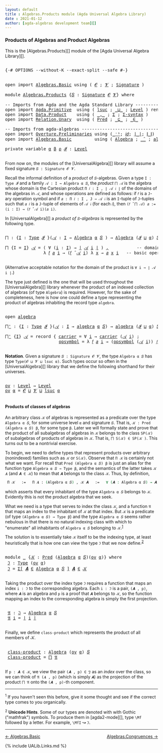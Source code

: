 ```yaml
---
layout: default
title : Algebras.Products module (Agda Universal Algebra Library)
date : 2021-01-12
author: [agda-algebras development team][]
---
```



### <a id="products-of-algebras-and-product-algebras">Products of Algebras and Product Algebras</a>

This is the [Algebras.Products][] module of the [Agda Universal Algebra Library][].

<pre class="Agda">

<a id="354" class="Symbol">{-#</a> <a id="358" class="Keyword">OPTIONS</a> <a id="366" class="Pragma">--without-K</a> <a id="378" class="Pragma">--exact-split</a> <a id="392" class="Pragma">--safe</a> <a id="399" class="Symbol">#-}</a>


<a id="405" class="Keyword">open</a> <a id="410" class="Keyword">import</a> <a id="417" href="Algebras.Basic.html" class="Module">Algebras.Basic</a> <a id="432" class="Keyword">using</a> <a id="438" class="Symbol">(</a> <a id="440" href="Algebras.Basic.html#1140" class="Generalizable">𝓞</a> <a id="442" class="Symbol">;</a> <a id="444" href="Algebras.Basic.html#1142" class="Generalizable">𝓥</a> <a id="446" class="Symbol">;</a> <a id="448" href="Algebras.Basic.html#3566" class="Function">Signature</a> <a id="458" class="Symbol">)</a>

<a id="461" class="Keyword">module</a> <a id="468" href="Algebras.Products.html" class="Module">Algebras.Products</a> <a id="486" class="Symbol">{</a><a id="487" href="Algebras.Products.html#487" class="Bound">𝑆</a> <a id="489" class="Symbol">:</a> <a id="491" href="Algebras.Basic.html#3566" class="Function">Signature</a> <a id="501" href="Algebras.Basic.html#1140" class="Generalizable">𝓞</a> <a id="503" href="Algebras.Basic.html#1142" class="Generalizable">𝓥</a><a id="504" class="Symbol">}</a> <a id="506" class="Keyword">where</a>

<a id="513" class="Comment">-- Imports from Agda and the Agda Standard Library ------------------------------</a>
<a id="595" class="Keyword">open</a> <a id="600" class="Keyword">import</a> <a id="607" href="Agda.Primitive.html" class="Module">Agda.Primitive</a>  <a id="623" class="Keyword">using</a> <a id="629" class="Symbol">(</a> <a id="631" href="Agda.Primitive.html#780" class="Primitive">lsuc</a> <a id="636" class="Symbol">;</a> <a id="638" href="Agda.Primitive.html#810" class="Primitive Operator">_⊔_</a> <a id="642" class="Symbol">;</a> <a id="644" href="Agda.Primitive.html#597" class="Postulate">Level</a> <a id="650" class="Symbol">)</a> <a id="652" class="Keyword">renaming</a> <a id="661" class="Symbol">(</a> <a id="663" href="Agda.Primitive.html#326" class="Primitive">Set</a> <a id="667" class="Symbol">to</a> <a id="670" class="Primitive">Type</a> <a id="675" class="Symbol">)</a>
<a id="677" class="Keyword">open</a> <a id="682" class="Keyword">import</a> <a id="689" href="Data.Product.html" class="Module">Data.Product</a>    <a id="705" class="Keyword">using</a> <a id="711" class="Symbol">(</a> <a id="713" href="Agda.Builtin.Sigma.html#236" class="InductiveConstructor Operator">_,_</a> <a id="717" class="Symbol">;</a> <a id="719" href="Agda.Builtin.Sigma.html#166" class="Record">Σ</a> <a id="721" class="Symbol">;</a> <a id="723" href="Data.Product.html#916" class="Function">Σ-syntax</a> <a id="732" class="Symbol">)</a>
<a id="734" class="Keyword">open</a> <a id="739" class="Keyword">import</a> <a id="746" href="Relation.Unary.html" class="Module">Relation.Unary</a>  <a id="762" class="Keyword">using</a> <a id="768" class="Symbol">(</a> <a id="770" href="Relation.Unary.html#1101" class="Function">Pred</a> <a id="775" class="Symbol">;</a> <a id="777" href="Relation.Unary.html#1742" class="Function Operator">_⊆_</a> <a id="781" class="Symbol">;</a> <a id="783" href="Relation.Unary.html#1523" class="Function Operator">_∈_</a> <a id="787" class="Symbol">)</a>

<a id="790" class="Comment">-- Imports from agda-algebras ---------------------------------------------------</a>
<a id="872" class="Keyword">open</a> <a id="877" class="Keyword">import</a> <a id="884" href="Overture.Preliminaries.html" class="Module">Overture.Preliminaries</a> <a id="907" class="Keyword">using</a> <a id="913" class="Symbol">(</a><a id="914" href="Overture.Preliminaries.html#4931" class="Function Operator">_⁻¹</a><a id="917" class="Symbol">;</a> <a id="919" href="Overture.Preliminaries.html#5330" class="Function">𝑖𝑑</a><a id="921" class="Symbol">;</a> <a id="923" href="Overture.Preliminaries.html#4227" class="Function Operator">∣_∣</a><a id="926" class="Symbol">;</a> <a id="928" href="Overture.Preliminaries.html#4265" class="Function Operator">∥_∥</a><a id="931" class="Symbol">)</a>
<a id="933" class="Keyword">open</a> <a id="938" class="Keyword">import</a> <a id="945" href="Algebras.Basic.html" class="Module">Algebras.Basic</a>         <a id="968" class="Keyword">using</a> <a id="974" class="Symbol">(</a> <a id="976" href="Algebras.Basic.html#6008" class="Function">Algebra</a> <a id="984" class="Symbol">;</a> <a id="986" href="Algebras.Basic.html#9038" class="Function Operator">_̂_</a> <a id="990" class="Symbol">;</a> <a id="992" href="Algebras.Basic.html#7969" class="Record">algebra</a> <a id="1000" class="Symbol">)</a>

<a id="1003" class="Keyword">private</a> <a id="1011" class="Keyword">variable</a> <a id="1020" href="Algebras.Products.html#1020" class="Generalizable">α</a> <a id="1022" href="Algebras.Products.html#1022" class="Generalizable">β</a> <a id="1024" href="Algebras.Products.html#1024" class="Generalizable">ρ</a> <a id="1026" href="Algebras.Products.html#1026" class="Generalizable">𝓘</a> <a id="1028" class="Symbol">:</a> <a id="1030" href="Agda.Primitive.html#597" class="Postulate">Level</a>

</pre>

From now on, the modules of the [UniversalAlgebra][] library will assume a fixed signature `𝑆 : Signature 𝓞 𝓥`.

Recall the informal definition of a *product* of `𝑆`-algebras. Given a type `I : Type 𝓘` and a family `𝒜 : I → Algebra α 𝑆`, the *product* `⨅ 𝒜` is the algebra whose domain is the Cartesian product `Π 𝑖 ꞉ I , ∣ 𝒜 𝑖 ∣` of the domains of the algebras in `𝒜`, and whose operations are defined as follows: if `𝑓` is a `J`-ary operation symbol and if `𝑎 : Π 𝑖 ꞉ I , J → 𝒜 𝑖` is an `I`-tuple of `J`-tuples such that `𝑎 𝑖` is a `J`-tuple of elements of `𝒜 𝑖` (for each `𝑖`), then `(𝑓 ̂ ⨅ 𝒜) 𝑎 := (i : I) → (𝑓 ̂ 𝒜 i)(𝑎 i)`.

In [UniversalAlgebra][] a *product of* `𝑆`-*algebras* is represented by the following type.

<pre class="Agda">

<a id="⨅"></a><a id="1786" href="Algebras.Products.html#1786" class="Function">⨅</a> <a id="1788" class="Symbol">:</a> <a id="1790" class="Symbol">{</a><a id="1791" href="Algebras.Products.html#1791" class="Bound">I</a> <a id="1793" class="Symbol">:</a> <a id="1795" href="Algebras.Products.html#670" class="Primitive">Type</a> <a id="1800" href="Algebras.Products.html#1026" class="Generalizable">𝓘</a> <a id="1802" class="Symbol">}(</a><a id="1804" href="Algebras.Products.html#1804" class="Bound">𝒜</a> <a id="1806" class="Symbol">:</a> <a id="1808" href="Algebras.Products.html#1791" class="Bound">I</a> <a id="1810" class="Symbol">→</a> <a id="1812" href="Algebras.Basic.html#6008" class="Function">Algebra</a> <a id="1820" href="Algebras.Products.html#1020" class="Generalizable">α</a> <a id="1822" href="Algebras.Products.html#487" class="Bound">𝑆</a> <a id="1824" class="Symbol">)</a> <a id="1826" class="Symbol">→</a> <a id="1828" href="Algebras.Basic.html#6008" class="Function">Algebra</a> <a id="1836" class="Symbol">(</a><a id="1837" href="Algebras.Products.html#1026" class="Generalizable">𝓘</a> <a id="1839" href="Agda.Primitive.html#810" class="Primitive Operator">⊔</a> <a id="1841" href="Algebras.Products.html#1020" class="Generalizable">α</a><a id="1842" class="Symbol">)</a> <a id="1844" href="Algebras.Products.html#487" class="Bound">𝑆</a>

<a id="1847" href="Algebras.Products.html#1786" class="Function">⨅</a> <a id="1849" class="Symbol">{</a><a id="1850" class="Argument">I</a> <a id="1852" class="Symbol">=</a> <a id="1854" href="Algebras.Products.html#1854" class="Bound">I</a><a id="1855" class="Symbol">}</a> <a id="1857" href="Algebras.Products.html#1857" class="Bound">𝒜</a> <a id="1859" class="Symbol">=</a> <a id="1861" class="Symbol">(</a> <a id="1863" class="Symbol">∀</a> <a id="1865" class="Symbol">(</a><a id="1866" href="Algebras.Products.html#1866" class="Bound">i</a> <a id="1868" class="Symbol">:</a> <a id="1870" href="Algebras.Products.html#1854" class="Bound">I</a><a id="1871" class="Symbol">)</a> <a id="1873" class="Symbol">→</a> <a id="1875" href="Overture.Preliminaries.html#4227" class="Function Operator">∣</a> <a id="1877" href="Algebras.Products.html#1857" class="Bound">𝒜</a> <a id="1879" href="Algebras.Products.html#1866" class="Bound">i</a> <a id="1881" href="Overture.Preliminaries.html#4227" class="Function Operator">∣</a> <a id="1883" class="Symbol">)</a> <a id="1885" href="Agda.Builtin.Sigma.html#236" class="InductiveConstructor Operator">,</a>           <a id="1897" class="Comment">-- domain of the product algebra</a>
               <a id="1945" class="Symbol">λ</a> <a id="1947" href="Algebras.Products.html#1947" class="Bound">𝑓</a> <a id="1949" href="Algebras.Products.html#1949" class="Bound">𝑎</a> <a id="1951" href="Algebras.Products.html#1951" class="Bound">i</a> <a id="1953" class="Symbol">→</a> <a id="1955" class="Symbol">(</a><a id="1956" href="Algebras.Products.html#1947" class="Bound">𝑓</a> <a id="1958" href="Algebras.Basic.html#9038" class="Function Operator">̂</a> <a id="1960" href="Algebras.Products.html#1857" class="Bound">𝒜</a> <a id="1962" href="Algebras.Products.html#1951" class="Bound">i</a><a id="1963" class="Symbol">)</a> <a id="1965" class="Symbol">λ</a> <a id="1967" href="Algebras.Products.html#1967" class="Bound">x</a> <a id="1969" class="Symbol">→</a> <a id="1971" href="Algebras.Products.html#1949" class="Bound">𝑎</a> <a id="1973" href="Algebras.Products.html#1967" class="Bound">x</a> <a id="1975" href="Algebras.Products.html#1951" class="Bound">i</a>   <a id="1979" class="Comment">-- basic operations of the product algebra</a>

</pre>

(Alternative acceptable notation for the domain of the product is `∀ i → ∣ 𝒜 i ∣`.)

The type just defined is the one that will be used throughout the [UniversalAlgebra][] library whenever the product of an indexed collection of algebras (of type `Algebra`) is required.  However, for the sake of completeness, here is how one could define a type representing the product of algebras inhabiting the record type `algebra`.

<pre class="Agda">

<a id="2472" class="Keyword">open</a> <a id="2477" href="Algebras.Basic.html#7969" class="Module">algebra</a>

<a id="⨅&#39;"></a><a id="2486" href="Algebras.Products.html#2486" class="Function">⨅&#39;</a> <a id="2489" class="Symbol">:</a> <a id="2491" class="Symbol">{</a><a id="2492" href="Algebras.Products.html#2492" class="Bound">I</a> <a id="2494" class="Symbol">:</a> <a id="2496" href="Algebras.Products.html#670" class="Primitive">Type</a> <a id="2501" href="Algebras.Products.html#1026" class="Generalizable">𝓘</a> <a id="2503" class="Symbol">}(</a><a id="2505" href="Algebras.Products.html#2505" class="Bound">𝒜</a> <a id="2507" class="Symbol">:</a> <a id="2509" href="Algebras.Products.html#2492" class="Bound">I</a> <a id="2511" class="Symbol">→</a> <a id="2513" href="Algebras.Basic.html#7969" class="Record">algebra</a> <a id="2521" href="Algebras.Products.html#1020" class="Generalizable">α</a> <a id="2523" href="Algebras.Products.html#487" class="Bound">𝑆</a><a id="2524" class="Symbol">)</a> <a id="2526" class="Symbol">→</a> <a id="2528" href="Algebras.Basic.html#7969" class="Record">algebra</a> <a id="2536" class="Symbol">(</a><a id="2537" href="Algebras.Products.html#1026" class="Generalizable">𝓘</a> <a id="2539" href="Agda.Primitive.html#810" class="Primitive Operator">⊔</a> <a id="2541" href="Algebras.Products.html#1020" class="Generalizable">α</a><a id="2542" class="Symbol">)</a> <a id="2544" href="Algebras.Products.html#487" class="Bound">𝑆</a>

<a id="2547" href="Algebras.Products.html#2486" class="Function">⨅&#39;</a> <a id="2550" class="Symbol">{</a><a id="2551" href="Algebras.Products.html#2551" class="Bound">I</a><a id="2552" class="Symbol">}</a> <a id="2554" href="Algebras.Products.html#2554" class="Bound">𝒜</a> <a id="2556" class="Symbol">=</a> <a id="2558" class="Keyword">record</a> <a id="2565" class="Symbol">{</a> <a id="2567" href="Algebras.Basic.html#8067" class="Field">carrier</a> <a id="2575" class="Symbol">=</a> <a id="2577" class="Symbol">∀</a> <a id="2579" href="Algebras.Products.html#2579" class="Bound">i</a> <a id="2581" class="Symbol">→</a> <a id="2583" href="Algebras.Basic.html#8067" class="Field">carrier</a> <a id="2591" class="Symbol">(</a><a id="2592" href="Algebras.Products.html#2554" class="Bound">𝒜</a> <a id="2594" href="Algebras.Products.html#2579" class="Bound">i</a><a id="2595" class="Symbol">)</a> <a id="2597" class="Symbol">;</a>                 <a id="2615" class="Comment">-- domain</a>
                     <a id="2646" href="Algebras.Basic.html#8086" class="Field">opsymbol</a> <a id="2655" class="Symbol">=</a> <a id="2657" class="Symbol">λ</a> <a id="2659" href="Algebras.Products.html#2659" class="Bound">𝑓</a> <a id="2661" href="Algebras.Products.html#2661" class="Bound">𝑎</a> <a id="2663" href="Algebras.Products.html#2663" class="Bound">i</a> <a id="2665" class="Symbol">→</a> <a id="2667" class="Symbol">(</a><a id="2668" href="Algebras.Basic.html#8086" class="Field">opsymbol</a> <a id="2677" class="Symbol">(</a><a id="2678" href="Algebras.Products.html#2554" class="Bound">𝒜</a> <a id="2680" href="Algebras.Products.html#2663" class="Bound">i</a><a id="2681" class="Symbol">))</a> <a id="2684" href="Algebras.Products.html#2659" class="Bound">𝑓</a> <a id="2686" class="Symbol">λ</a> <a id="2688" href="Algebras.Products.html#2688" class="Bound">x</a> <a id="2690" class="Symbol">→</a> <a id="2692" href="Algebras.Products.html#2661" class="Bound">𝑎</a> <a id="2694" href="Algebras.Products.html#2688" class="Bound">x</a> <a id="2696" href="Algebras.Products.html#2663" class="Bound">i</a> <a id="2698" class="Symbol">}</a> <a id="2700" class="Comment">-- basic operations</a>

</pre>



**Notation**. Given a signature `𝑆 : Signature 𝓞 𝓥`, the type `Algebra α 𝑆` has type `Type(𝓞 ⊔ 𝓥 ⊔ lsuc α)`.  Such types occur so often in the [UniversalAlgebra][] library that we define the following shorthand for their universes.

<pre class="Agda">

<a id="ov"></a><a id="2982" href="Algebras.Products.html#2982" class="Function">ov</a> <a id="2985" class="Symbol">:</a> <a id="2987" href="Agda.Primitive.html#597" class="Postulate">Level</a> <a id="2993" class="Symbol">→</a> <a id="2995" href="Agda.Primitive.html#597" class="Postulate">Level</a>
<a id="3001" href="Algebras.Products.html#2982" class="Function">ov</a> <a id="3004" href="Algebras.Products.html#3004" class="Bound">α</a> <a id="3006" class="Symbol">=</a> <a id="3008" href="Algebras.Products.html#501" class="Bound">𝓞</a> <a id="3010" href="Agda.Primitive.html#810" class="Primitive Operator">⊔</a> <a id="3012" href="Algebras.Products.html#503" class="Bound">𝓥</a> <a id="3014" href="Agda.Primitive.html#810" class="Primitive Operator">⊔</a> <a id="3016" href="Agda.Primitive.html#780" class="Primitive">lsuc</a> <a id="3021" href="Algebras.Products.html#3004" class="Bound">α</a>

</pre>



#### <a id="products-of-classes-of-algebras">Products of classes of algebras</a>

An arbitrary class `𝒦` of algebras is represented as a predicate over the type `Algebra α 𝑆`, for some universe level `α` and signature `𝑆`. That is, `𝒦 : Pred (Algebra α 𝑆) β`, for some type `β`. Later we will formally state and prove that the product of all subalgebras of algebras in `𝒦` belongs to the class `SP(𝒦)` of subalgebras of products of algebras in `𝒦`. That is, `⨅ S(𝒦) ∈ SP(𝒦 )`. This turns out to be a nontrivial exercise.

To begin, we need to define types that represent products over arbitrary (nonindexed) families such as `𝒦` or `S(𝒦)`. Observe that `Π 𝒦` is certainly not what we want.  For recall that `Pred (Algebra α 𝑆) β` is just an alias for the function type `Algebra α 𝑆 → Type β`, and the semantics of the latter takes `𝒦 𝑨` (and `𝑨 ∈ 𝒦`) to mean that `𝑨` belongs to the class `𝒦`. Thus, by definition,

```agda
 Π 𝒦   :=   Π 𝑨 ꞉ (Algebra α 𝑆) , 𝒦 𝑨   :=   ∀ (𝑨 : Algebra α 𝑆) → 𝑨 ∈ 𝒦,
```

which asserts that every inhabitant of the type `Algebra α 𝑆` belongs to `𝒦`.  Evidently this is not the product algebra that we seek.

What we need is a type that serves to index the class `𝒦`, and a function `𝔄` that maps an index to the inhabitant of `𝒦` at that index. But `𝒦` is a predicate (of type `(Algebra α 𝑆) → Type β`) and the type `Algebra α 𝑆` seems rather nebulous in that there is no natural indexing class with which to "enumerate" all inhabitants of `Algebra α 𝑆` belonging to `𝒦`.<sup>[1](Algebras.Product.html#fn1)</sup>

The solution is to essentially take `𝒦` itself to be the indexing type, at least heuristically that is how one can view the type `ℑ` that we now define.<sup>[2](Algebras.Product.html#fn2)</sup>

<pre class="Agda">

<a id="4792" class="Keyword">module</a> <a id="4799" href="Algebras.Products.html#4799" class="Module">_</a> <a id="4801" class="Symbol">{</a><a id="4802" href="Algebras.Products.html#4802" class="Bound">𝒦</a> <a id="4804" class="Symbol">:</a> <a id="4806" href="Relation.Unary.html#1101" class="Function">Pred</a> <a id="4811" class="Symbol">(</a><a id="4812" href="Algebras.Basic.html#6008" class="Function">Algebra</a> <a id="4820" href="Algebras.Products.html#1020" class="Generalizable">α</a> <a id="4822" href="Algebras.Products.html#487" class="Bound">𝑆</a><a id="4823" class="Symbol">)(</a><a id="4825" href="Algebras.Products.html#2982" class="Function">ov</a> <a id="4828" href="Algebras.Products.html#1020" class="Generalizable">α</a><a id="4829" class="Symbol">)}</a> <a id="4832" class="Keyword">where</a>
 <a id="4839" href="Algebras.Products.html#4839" class="Function">ℑ</a> <a id="4841" class="Symbol">:</a> <a id="4843" href="Algebras.Products.html#670" class="Primitive">Type</a> <a id="4848" class="Symbol">(</a><a id="4849" href="Algebras.Products.html#2982" class="Function">ov</a> <a id="4852" href="Algebras.Products.html#4820" class="Bound">α</a><a id="4853" class="Symbol">)</a>
 <a id="4856" href="Algebras.Products.html#4839" class="Function">ℑ</a> <a id="4858" class="Symbol">=</a> <a id="4860" href="Data.Product.html#916" class="Function">Σ[</a> <a id="4863" href="Algebras.Products.html#4863" class="Bound">𝑨</a> <a id="4865" href="Data.Product.html#916" class="Function">∈</a> <a id="4867" href="Algebras.Basic.html#6008" class="Function">Algebra</a> <a id="4875" href="Algebras.Products.html#4820" class="Bound">α</a> <a id="4877" href="Algebras.Products.html#487" class="Bound">𝑆</a> <a id="4879" href="Data.Product.html#916" class="Function">]</a> <a id="4881" href="Algebras.Products.html#4863" class="Bound">𝑨</a> <a id="4883" href="Relation.Unary.html#1523" class="Function Operator">∈</a> <a id="4885" href="Algebras.Products.html#4802" class="Bound">𝒦</a>

</pre>

Taking the product over the index type `ℑ` requires a function that maps an index `i : ℑ` to the corresponding algebra.  Each `i : ℑ` is a pair, `(𝑨 , p)`, where `𝑨` is an algebra and `p` is a proof that `𝑨` belongs to `𝒦`, so the function mapping an index to the corresponding algebra is simply the first projection.

<pre class="Agda">

 <a id="5234" href="Algebras.Products.html#5234" class="Function">𝔄</a> <a id="5236" class="Symbol">:</a> <a id="5238" href="Algebras.Products.html#4839" class="Function">ℑ</a> <a id="5240" class="Symbol">→</a> <a id="5242" href="Algebras.Basic.html#6008" class="Function">Algebra</a> <a id="5250" href="Algebras.Products.html#4820" class="Bound">α</a> <a id="5252" href="Algebras.Products.html#487" class="Bound">𝑆</a>
 <a id="5255" href="Algebras.Products.html#5234" class="Function">𝔄</a> <a id="5257" href="Algebras.Products.html#5257" class="Bound">i</a> <a id="5259" class="Symbol">=</a> <a id="5261" href="Overture.Preliminaries.html#4227" class="Function Operator">∣</a> <a id="5263" href="Algebras.Products.html#5257" class="Bound">i</a> <a id="5265" href="Overture.Preliminaries.html#4227" class="Function Operator">∣</a>

</pre>

Finally, we define `class-product` which represents the product of all members of 𝒦.

<pre class="Agda">

 <a id="5381" href="Algebras.Products.html#5381" class="Function">class-product</a> <a id="5395" class="Symbol">:</a> <a id="5397" href="Algebras.Basic.html#6008" class="Function">Algebra</a> <a id="5405" class="Symbol">(</a><a id="5406" href="Algebras.Products.html#2982" class="Function">ov</a> <a id="5409" href="Algebras.Products.html#4820" class="Bound">α</a><a id="5410" class="Symbol">)</a> <a id="5412" href="Algebras.Products.html#487" class="Bound">𝑆</a>
 <a id="5415" href="Algebras.Products.html#5381" class="Function">class-product</a> <a id="5429" class="Symbol">=</a> <a id="5431" href="Algebras.Products.html#1786" class="Function">⨅</a> <a id="5433" href="Algebras.Products.html#5234" class="Function">𝔄</a>

</pre>

If `p : 𝑨 ∈ 𝒦`, we view the pair `(𝑨 , p) ∈ ℑ` as an *index* over the class, so we can think of `𝔄 (𝑨 , p)` (which is simply `𝑨`) as the projection of the product `⨅ 𝔄` onto the `(𝑨 , p)`-th component.



-----------------------

<sup>1</sup><span class="footnote" id="fn1"> If you haven't seen this before, give it some thought and see if the correct type comes to you organically.</span>

<sup>2</sup><span class="footnote" id="fn2"> **Unicode Hints**. Some of our types are denoted with with Gothic ("mathfrak") symbols. To produce them in [agda2-mode][], type `\Mf` followed by a letter. For example, `\MfI` ↝ `ℑ`.</span>

--------------------------------------------

[← Algebras.Basic](Algebras.Basic.html)
<span style="float:right;">[Algebras.Congruences →](Algebras.Congruences.html)</span>

{% include UALib.Links.md %}

[agda-algebras development team]: https://github.com/ualib/agda-algebras#the-agda-algebras-development-team
